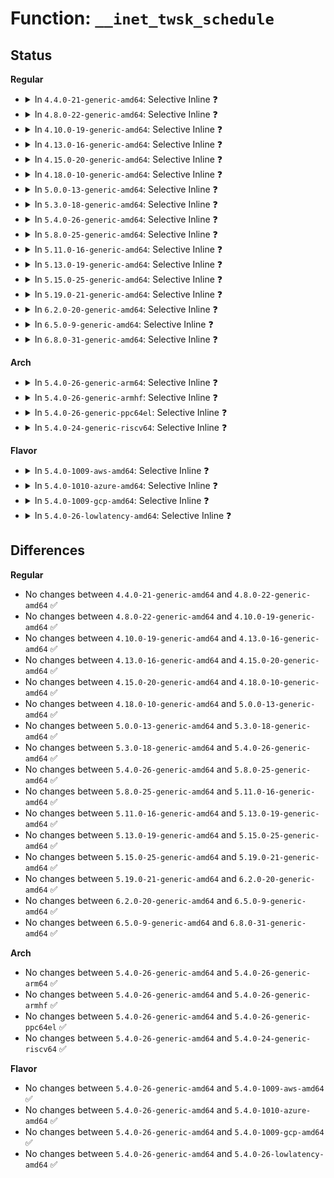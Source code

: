 # Function: <code>__inet_twsk_schedule</code>

## Status
<b>Regular</b>
<ul>
<li>
<details>
<summary>In <code>4.4.0-21-generic-amd64</code>: Selective Inline ❓</summary>

```c
void __inet_twsk_schedule(struct inet_timewait_sock * tw, int timeo, bool rearm)
```

```json
{
  "name": "__inet_twsk_schedule",
  "collision_type": "Unique Global",
  "inline_type": "Selective",
  "funcs": [
    {
      "addr": 18446744071586592192,
      "name": "__inet_twsk_schedule",
      "external": true,
      "loc": "net/ipv4/inet_timewait_sock.c:222",
      "file": "net/ipv4/inet_timewait_sock.c",
      "inline": "not declared, inlined",
      "caller_inline": [],
      "caller_func": [
        "net/ipv4/tcp_minisocks.c:tcp_timewait_state_process",
        "net/ipv4/tcp_minisocks.c:tcp_timewait_state_process",
        "net/ipv4/tcp_minisocks.c:tcp_timewait_state_process",
        "net/ipv4/tcp_minisocks.c:tcp_timewait_state_process",
        "net/ipv4/tcp_minisocks.c:tcp_time_wait"
      ]
    }
  ],
  "symbols": [
    {
      "addr": 18446744071586592192,
      "name": "__inet_twsk_schedule",
      "section": ".text",
      "bind": "STB_GLOBAL",
      "size": 90
    }
  ]
}
```
</details>
</li>
<li>
<details>
<summary>In <code>4.8.0-22-generic-amd64</code>: Selective Inline ❓</summary>

```c
void __inet_twsk_schedule(struct inet_timewait_sock * tw, int timeo, bool rearm)
```

```json
{
  "name": "__inet_twsk_schedule",
  "collision_type": "Unique Global",
  "inline_type": "Selective",
  "funcs": [
    {
      "addr": 18446744071587035760,
      "name": "__inet_twsk_schedule",
      "external": true,
      "loc": "net/ipv4/inet_timewait_sock.c:223",
      "file": "net/ipv4/inet_timewait_sock.c",
      "inline": "not declared, inlined",
      "caller_inline": [],
      "caller_func": [
        "net/ipv4/tcp_minisocks.c:tcp_time_wait",
        "net/ipv4/tcp_minisocks.c:tcp_timewait_state_process",
        "net/ipv4/tcp_minisocks.c:tcp_timewait_state_process",
        "net/ipv4/tcp_minisocks.c:tcp_timewait_state_process",
        "net/ipv4/tcp_minisocks.c:tcp_timewait_state_process"
      ]
    }
  ],
  "symbols": [
    {
      "addr": 18446744071587035760,
      "name": "__inet_twsk_schedule",
      "section": ".text",
      "bind": "STB_GLOBAL",
      "size": 90
    }
  ]
}
```
</details>
</li>
<li>
<details>
<summary>In <code>4.10.0-19-generic-amd64</code>: Selective Inline ❓</summary>

```c
void __inet_twsk_schedule(struct inet_timewait_sock * tw, int timeo, bool rearm)
```

```json
{
  "name": "__inet_twsk_schedule",
  "collision_type": "Unique Global",
  "inline_type": "Selective",
  "funcs": [
    {
      "addr": 18446744071587231840,
      "name": "__inet_twsk_schedule",
      "external": true,
      "loc": "net/ipv4/inet_timewait_sock.c:223",
      "file": "net/ipv4/inet_timewait_sock.c",
      "inline": "not declared, inlined",
      "caller_inline": [],
      "caller_func": [
        "net/ipv4/tcp_minisocks.c:tcp_time_wait",
        "net/ipv4/tcp_minisocks.c:tcp_timewait_state_process",
        "net/ipv4/tcp_minisocks.c:tcp_timewait_state_process",
        "net/ipv4/tcp_minisocks.c:tcp_timewait_state_process",
        "net/ipv4/tcp_minisocks.c:tcp_timewait_state_process"
      ]
    }
  ],
  "symbols": [
    {
      "addr": 18446744071587231840,
      "name": "__inet_twsk_schedule",
      "section": ".text",
      "bind": "STB_GLOBAL",
      "size": 90
    }
  ]
}
```
</details>
</li>
<li>
<details>
<summary>In <code>4.13.0-16-generic-amd64</code>: Selective Inline ❓</summary>

```c
void __inet_twsk_schedule(struct inet_timewait_sock * tw, int timeo, bool rearm)
```

```json
{
  "name": "__inet_twsk_schedule",
  "collision_type": "Unique Global",
  "inline_type": "Selective",
  "funcs": [
    {
      "addr": 18446744071587363456,
      "name": "__inet_twsk_schedule",
      "external": true,
      "loc": "net/ipv4/inet_timewait_sock.c:223",
      "file": "net/ipv4/inet_timewait_sock.c",
      "inline": "not declared, inlined",
      "caller_inline": [],
      "caller_func": [
        "net/ipv4/tcp_minisocks.c:tcp_time_wait",
        "net/ipv4/tcp_minisocks.c:tcp_timewait_state_process",
        "net/ipv4/tcp_minisocks.c:tcp_timewait_state_process",
        "net/ipv4/tcp_minisocks.c:tcp_timewait_state_process"
      ]
    }
  ],
  "symbols": [
    {
      "addr": 18446744071587363456,
      "name": "__inet_twsk_schedule",
      "section": ".text",
      "bind": "STB_GLOBAL",
      "size": 90
    }
  ]
}
```
</details>
</li>
<li>
<details>
<summary>In <code>4.15.0-20-generic-amd64</code>: Selective Inline ❓</summary>

```c
void __inet_twsk_schedule(struct inet_timewait_sock * tw, int timeo, bool rearm)
```

```json
{
  "name": "__inet_twsk_schedule",
  "collision_type": "Unique Global",
  "inline_type": "Selective",
  "funcs": [
    {
      "addr": 18446744071587883488,
      "name": "__inet_twsk_schedule",
      "external": true,
      "loc": "net/ipv4/inet_timewait_sock.c:219",
      "file": "net/ipv4/inet_timewait_sock.c",
      "inline": "not declared, inlined",
      "caller_inline": [],
      "caller_func": [
        "net/ipv4/tcp_minisocks.c:tcp_time_wait",
        "net/ipv4/tcp_minisocks.c:tcp_timewait_state_process",
        "net/ipv4/tcp_minisocks.c:tcp_timewait_state_process",
        "net/ipv4/tcp_minisocks.c:tcp_timewait_state_process"
      ]
    }
  ],
  "symbols": [
    {
      "addr": 18446744071587883488,
      "name": "__inet_twsk_schedule",
      "section": ".text",
      "bind": "STB_GLOBAL",
      "size": 90
    }
  ]
}
```
</details>
</li>
<li>
<details>
<summary>In <code>4.18.0-10-generic-amd64</code>: Selective Inline ❓</summary>

```c
void __inet_twsk_schedule(struct inet_timewait_sock * tw, int timeo, bool rearm)
```

```json
{
  "name": "__inet_twsk_schedule",
  "collision_type": "Unique Global",
  "inline_type": "Selective",
  "funcs": [
    {
      "addr": 18446744071588229904,
      "name": "__inet_twsk_schedule",
      "external": true,
      "loc": "net/ipv4/inet_timewait_sock.c:219",
      "file": "net/ipv4/inet_timewait_sock.c",
      "inline": "not declared, inlined",
      "caller_inline": [],
      "caller_func": [
        "net/ipv4/tcp_minisocks.c:tcp_time_wait",
        "net/ipv4/tcp_minisocks.c:tcp_timewait_state_process",
        "net/ipv4/tcp_minisocks.c:tcp_timewait_state_process",
        "net/ipv4/tcp_minisocks.c:tcp_timewait_state_process"
      ]
    }
  ],
  "symbols": [
    {
      "addr": 18446744071588229904,
      "name": "__inet_twsk_schedule",
      "section": ".text",
      "bind": "STB_GLOBAL",
      "size": 93
    }
  ]
}
```
</details>
</li>
<li>
<details>
<summary>In <code>5.0.0-13-generic-amd64</code>: Selective Inline ❓</summary>

```c
void __inet_twsk_schedule(struct inet_timewait_sock * tw, int timeo, bool rearm)
```

```json
{
  "name": "__inet_twsk_schedule",
  "collision_type": "Unique Global",
  "inline_type": "Selective",
  "funcs": [
    {
      "addr": 18446744071588417072,
      "name": "__inet_twsk_schedule",
      "external": true,
      "loc": "net/ipv4/inet_timewait_sock.c:219",
      "file": "net/ipv4/inet_timewait_sock.c",
      "inline": "not declared, inlined",
      "caller_inline": [],
      "caller_func": [
        "net/ipv4/tcp_minisocks.c:tcp_time_wait",
        "net/ipv4/tcp_minisocks.c:tcp_timewait_state_process",
        "net/ipv4/tcp_minisocks.c:tcp_timewait_state_process",
        "net/ipv4/tcp_minisocks.c:tcp_timewait_state_process"
      ]
    }
  ],
  "symbols": [
    {
      "addr": 18446744071588417072,
      "name": "__inet_twsk_schedule",
      "section": ".text",
      "bind": "STB_GLOBAL",
      "size": 93
    }
  ]
}
```
</details>
</li>
<li>
<details>
<summary>In <code>5.3.0-18-generic-amd64</code>: Selective Inline ❓</summary>

```c
void __inet_twsk_schedule(struct inet_timewait_sock * tw, int timeo, bool rearm)
```

```json
{
  "name": "__inet_twsk_schedule",
  "collision_type": "Unique Global",
  "inline_type": "Selective",
  "funcs": [
    {
      "addr": 18446744071588820992,
      "name": "__inet_twsk_schedule",
      "external": true,
      "loc": "net/ipv4/inet_timewait_sock.c:220",
      "file": "net/ipv4/inet_timewait_sock.c",
      "inline": "not declared, inlined",
      "caller_inline": [],
      "caller_func": [
        "net/ipv4/tcp_minisocks.c:tcp_time_wait",
        "net/ipv4/tcp_minisocks.c:tcp_timewait_state_process",
        "net/ipv4/tcp_minisocks.c:tcp_timewait_state_process",
        "net/ipv4/tcp_minisocks.c:tcp_timewait_state_process"
      ]
    }
  ],
  "symbols": [
    {
      "addr": 18446744071588820992,
      "name": "__inet_twsk_schedule",
      "section": ".text",
      "bind": "STB_GLOBAL",
      "size": 93
    }
  ]
}
```
</details>
</li>
<li>
<details>
<summary>In <code>5.4.0-26-generic-amd64</code>: Selective Inline ❓</summary>

```c
void __inet_twsk_schedule(struct inet_timewait_sock * tw, int timeo, bool rearm)
```

```json
{
  "name": "__inet_twsk_schedule",
  "collision_type": "Unique Global",
  "inline_type": "Selective",
  "funcs": [
    {
      "addr": 18446744071589044208,
      "name": "__inet_twsk_schedule",
      "external": true,
      "loc": "net/ipv4/inet_timewait_sock.c:220",
      "file": "net/ipv4/inet_timewait_sock.c",
      "inline": "not declared, inlined",
      "caller_inline": [],
      "caller_func": [
        "net/ipv4/tcp_minisocks.c:tcp_time_wait",
        "net/ipv4/tcp_minisocks.c:tcp_timewait_state_process",
        "net/ipv4/tcp_minisocks.c:tcp_timewait_state_process",
        "net/ipv4/tcp_minisocks.c:tcp_timewait_state_process"
      ]
    }
  ],
  "symbols": [
    {
      "addr": 18446744071589044208,
      "name": "__inet_twsk_schedule",
      "section": ".text",
      "bind": "STB_GLOBAL",
      "size": 93
    }
  ]
}
```
</details>
</li>
<li>
<details>
<summary>In <code>5.8.0-25-generic-amd64</code>: Selective Inline ❓</summary>

```c
void __inet_twsk_schedule(struct inet_timewait_sock * tw, int timeo, bool rearm)
```

```json
{
  "name": "__inet_twsk_schedule",
  "collision_type": "Unique Global",
  "inline_type": "Selective",
  "funcs": [
    {
      "addr": 18446744071590005360,
      "name": "__inet_twsk_schedule",
      "external": true,
      "loc": "net/ipv4/inet_timewait_sock.c:220",
      "file": "net/ipv4/inet_timewait_sock.c",
      "inline": "not declared, inlined",
      "caller_inline": [],
      "caller_func": [
        "net/ipv4/tcp_minisocks.c:tcp_time_wait",
        "net/ipv4/tcp_minisocks.c:tcp_timewait_state_process",
        "net/ipv4/tcp_minisocks.c:tcp_timewait_state_process",
        "net/ipv4/tcp_minisocks.c:tcp_timewait_state_process"
      ]
    }
  ],
  "symbols": [
    {
      "addr": 18446744071590005360,
      "name": "__inet_twsk_schedule",
      "section": ".text",
      "bind": "STB_GLOBAL",
      "size": 99
    }
  ]
}
```
</details>
</li>
<li>
<details>
<summary>In <code>5.11.0-16-generic-amd64</code>: Selective Inline ❓</summary>

```c
void __inet_twsk_schedule(struct inet_timewait_sock * tw, int timeo, bool rearm)
```

```json
{
  "name": "__inet_twsk_schedule",
  "collision_type": "Unique Global",
  "inline_type": "Selective",
  "funcs": [
    {
      "addr": 18446744071590047952,
      "name": "__inet_twsk_schedule",
      "external": true,
      "loc": "net/ipv4/inet_timewait_sock.c:220",
      "file": "net/ipv4/inet_timewait_sock.c",
      "inline": "not declared, inlined",
      "caller_inline": [],
      "caller_func": [
        "net/ipv4/tcp_minisocks.c:tcp_time_wait",
        "net/ipv4/tcp_minisocks.c:tcp_timewait_state_process",
        "net/ipv4/tcp_minisocks.c:tcp_timewait_state_process",
        "net/ipv4/tcp_minisocks.c:tcp_timewait_state_process"
      ]
    }
  ],
  "symbols": [
    {
      "addr": 18446744071590047952,
      "name": "__inet_twsk_schedule",
      "section": ".text",
      "bind": "STB_GLOBAL",
      "size": 99
    }
  ]
}
```
</details>
</li>
<li>
<details>
<summary>In <code>5.13.0-19-generic-amd64</code>: Selective Inline ❓</summary>

```c
void __inet_twsk_schedule(struct inet_timewait_sock * tw, int timeo, bool rearm)
```

```json
{
  "name": "__inet_twsk_schedule",
  "collision_type": "Unique Global",
  "inline_type": "Selective",
  "funcs": [
    {
      "addr": 18446744071589962720,
      "name": "__inet_twsk_schedule",
      "external": true,
      "loc": "net/ipv4/inet_timewait_sock.c:220",
      "file": "net/ipv4/inet_timewait_sock.c",
      "inline": "not declared, inlined",
      "caller_inline": [],
      "caller_func": [
        "net/ipv4/tcp_minisocks.c:tcp_time_wait",
        "net/ipv4/tcp_minisocks.c:tcp_timewait_state_process",
        "net/ipv4/tcp_minisocks.c:tcp_timewait_state_process",
        "net/ipv4/tcp_minisocks.c:tcp_timewait_state_process"
      ]
    }
  ],
  "symbols": [
    {
      "addr": 18446744071589962720,
      "name": "__inet_twsk_schedule",
      "section": ".text",
      "bind": "STB_GLOBAL",
      "size": 99
    }
  ]
}
```
</details>
</li>
<li>
<details>
<summary>In <code>5.15.0-25-generic-amd64</code>: Selective Inline ❓</summary>

```c
void __inet_twsk_schedule(struct inet_timewait_sock * tw, int timeo, bool rearm)
```

```json
{
  "name": "__inet_twsk_schedule",
  "collision_type": "Unique Global",
  "inline_type": "Selective",
  "funcs": [
    {
      "addr": 18446744071590729808,
      "name": "__inet_twsk_schedule",
      "external": true,
      "loc": "net/ipv4/inet_timewait_sock.c:220",
      "file": "net/ipv4/inet_timewait_sock.c",
      "inline": "not declared, inlined",
      "caller_inline": [],
      "caller_func": [
        "net/ipv4/tcp_minisocks.c:tcp_time_wait",
        "net/ipv4/tcp_minisocks.c:tcp_timewait_state_process",
        "net/ipv4/tcp_minisocks.c:tcp_timewait_state_process",
        "net/ipv4/tcp_minisocks.c:tcp_timewait_state_process"
      ]
    }
  ],
  "symbols": [
    {
      "addr": 18446744071590729808,
      "name": "__inet_twsk_schedule",
      "section": ".text",
      "bind": "STB_GLOBAL",
      "size": 99
    }
  ]
}
```
</details>
</li>
<li>
<details>
<summary>In <code>5.19.0-21-generic-amd64</code>: Selective Inline ❓</summary>

```c
void __inet_twsk_schedule(struct inet_timewait_sock * tw, int timeo, bool rearm)
```

```json
{
  "name": "__inet_twsk_schedule",
  "collision_type": "Unique Global",
  "inline_type": "Selective",
  "funcs": [
    {
      "addr": 18446744071592359280,
      "name": "__inet_twsk_schedule",
      "external": true,
      "loc": "net/ipv4/inet_timewait_sock.c:219",
      "file": "net/ipv4/inet_timewait_sock.c",
      "inline": "not declared, inlined",
      "caller_inline": [],
      "caller_func": [
        "net/ipv4/tcp_minisocks.c:tcp_time_wait",
        "net/ipv4/tcp_minisocks.c:tcp_timewait_state_process",
        "net/ipv4/tcp_minisocks.c:tcp_timewait_state_process",
        "net/ipv4/tcp_minisocks.c:tcp_timewait_state_process"
      ]
    }
  ],
  "symbols": [
    {
      "addr": 18446744071592359280,
      "name": "__inet_twsk_schedule",
      "section": ".text",
      "bind": "STB_GLOBAL",
      "size": 206
    }
  ]
}
```
</details>
</li>
<li>
<details>
<summary>In <code>6.2.0-20-generic-amd64</code>: Selective Inline ❓</summary>

```c
void __inet_twsk_schedule(struct inet_timewait_sock * tw, int timeo, bool rearm)
```

```json
{
  "name": "__inet_twsk_schedule",
  "collision_type": "Unique Global",
  "inline_type": "Selective",
  "funcs": [
    {
      "addr": 18446744071594203728,
      "name": "__inet_twsk_schedule",
      "external": true,
      "loc": "net/ipv4/inet_timewait_sock.c:244",
      "file": "net/ipv4/inet_timewait_sock.c",
      "inline": "not declared, inlined",
      "caller_inline": [],
      "caller_func": [
        "net/ipv4/tcp_minisocks.c:tcp_time_wait",
        "net/ipv4/tcp_minisocks.c:tcp_timewait_state_process",
        "net/ipv4/tcp_minisocks.c:tcp_timewait_state_process",
        "net/ipv4/tcp_minisocks.c:tcp_timewait_state_process"
      ]
    }
  ],
  "symbols": [
    {
      "addr": 18446744071594203728,
      "name": "__inet_twsk_schedule",
      "section": ".text",
      "bind": "STB_GLOBAL",
      "size": 206
    }
  ]
}
```
</details>
</li>
<li>
<details>
<summary>In <code>6.5.0-9-generic-amd64</code>: Selective Inline ❓</summary>

```c
void __inet_twsk_schedule(struct inet_timewait_sock * tw, int timeo, bool rearm)
```

```json
{
  "name": "__inet_twsk_schedule",
  "collision_type": "Unique Global",
  "inline_type": "Selective",
  "funcs": [
    {
      "addr": 18446744071594590656,
      "name": "__inet_twsk_schedule",
      "external": true,
      "loc": "net/ipv4/inet_timewait_sock.c:241",
      "file": "net/ipv4/inet_timewait_sock.c",
      "inline": "not declared, inlined",
      "caller_inline": [],
      "caller_func": [
        "net/ipv4/tcp_minisocks.c:tcp_time_wait",
        "net/ipv4/tcp_minisocks.c:tcp_timewait_state_process",
        "net/ipv4/tcp_minisocks.c:tcp_timewait_state_process",
        "net/ipv4/tcp_minisocks.c:tcp_timewait_state_process"
      ]
    }
  ],
  "symbols": [
    {
      "addr": 18446744071594590656,
      "name": "__inet_twsk_schedule",
      "section": ".text",
      "bind": "STB_GLOBAL",
      "size": 212
    }
  ]
}
```
</details>
</li>
<li>
<details>
<summary>In <code>6.8.0-31-generic-amd64</code>: Selective Inline ❓</summary>

```c
void __inet_twsk_schedule(struct inet_timewait_sock * tw, int timeo, bool rearm)
```

```json
{
  "name": "__inet_twsk_schedule",
  "collision_type": "Unique Global",
  "inline_type": "Selective",
  "funcs": [
    {
      "addr": 18446744071595394320,
      "name": "__inet_twsk_schedule",
      "external": true,
      "loc": "net/ipv4/inet_timewait_sock.c:226",
      "file": "net/ipv4/inet_timewait_sock.c",
      "inline": "not declared, inlined",
      "caller_inline": [],
      "caller_func": [
        "net/ipv4/tcp_minisocks.c:tcp_time_wait",
        "net/ipv4/tcp_minisocks.c:tcp_timewait_state_process",
        "net/ipv4/tcp_minisocks.c:tcp_timewait_state_process",
        "net/ipv4/tcp_minisocks.c:tcp_timewait_state_process"
      ]
    }
  ],
  "symbols": [
    {
      "addr": 18446744071595394320,
      "name": "__inet_twsk_schedule",
      "section": ".text",
      "bind": "STB_GLOBAL",
      "size": 212
    }
  ]
}
```
</details>
</li>
</ul>
<b>Arch</b>
<ul>
<li>
<details>
<summary>In <code>5.4.0-26-generic-arm64</code>: Selective Inline ❓</summary>

```c
void __inet_twsk_schedule(struct inet_timewait_sock * tw, int timeo, bool rearm)
```

```json
{
  "name": "__inet_twsk_schedule",
  "collision_type": "Unique Global",
  "inline_type": "Selective",
  "funcs": [
    {
      "addr": 18446603336502655344,
      "name": "__inet_twsk_schedule",
      "external": true,
      "loc": "net/ipv4/inet_timewait_sock.c:220",
      "file": "net/ipv4/inet_timewait_sock.c",
      "inline": "not declared, inlined",
      "caller_inline": [],
      "caller_func": [
        "net/ipv4/tcp_minisocks.c:tcp_time_wait",
        "net/ipv4/tcp_minisocks.c:tcp_timewait_state_process",
        "net/ipv4/tcp_minisocks.c:tcp_timewait_state_process",
        "net/ipv4/tcp_minisocks.c:tcp_timewait_state_process"
      ]
    }
  ],
  "symbols": [
    {
      "addr": 18446603336502655344,
      "name": "__inet_twsk_schedule",
      "section": ".text",
      "bind": "STB_GLOBAL",
      "size": 164
    }
  ]
}
```
</details>
</li>
<li>
<details>
<summary>In <code>5.4.0-26-generic-armhf</code>: Selective Inline ❓</summary>

```c
void __inet_twsk_schedule(struct inet_timewait_sock * tw, int timeo, bool rearm)
```

```json
{
  "name": "__inet_twsk_schedule",
  "collision_type": "Unique Global",
  "inline_type": "Selective",
  "funcs": [
    {
      "addr": 3235359236,
      "name": "__inet_twsk_schedule",
      "external": true,
      "loc": "net/ipv4/inet_timewait_sock.c:220",
      "file": "net/ipv4/inet_timewait_sock.c",
      "inline": "not declared, inlined",
      "caller_inline": [],
      "caller_func": [
        "net/ipv4/tcp_minisocks.c:tcp_time_wait",
        "net/ipv4/tcp_minisocks.c:tcp_timewait_state_process",
        "net/ipv4/tcp_minisocks.c:tcp_timewait_state_process",
        "net/ipv4/tcp_minisocks.c:tcp_timewait_state_process"
      ]
    }
  ],
  "symbols": [
    {
      "addr": 3235359236,
      "name": "__inet_twsk_schedule",
      "section": ".text",
      "bind": "STB_GLOBAL",
      "size": 132
    }
  ]
}
```
</details>
</li>
<li>
<details>
<summary>In <code>5.4.0-26-generic-ppc64el</code>: Selective Inline ❓</summary>

```c
void __inet_twsk_schedule(struct inet_timewait_sock * tw, int timeo, bool rearm)
```

```json
{
  "name": "__inet_twsk_schedule",
  "collision_type": "Unique Global",
  "inline_type": "Selective",
  "funcs": [
    {
      "addr": 13835058055296258144,
      "name": "__inet_twsk_schedule",
      "external": true,
      "loc": "net/ipv4/inet_timewait_sock.c:220",
      "file": "net/ipv4/inet_timewait_sock.c",
      "inline": "not declared, inlined",
      "caller_inline": [],
      "caller_func": [
        "net/ipv4/tcp_minisocks.c:tcp_time_wait",
        "net/ipv4/tcp_minisocks.c:tcp_timewait_state_process",
        "net/ipv4/tcp_minisocks.c:tcp_timewait_state_process",
        "net/ipv4/tcp_minisocks.c:tcp_timewait_state_process"
      ]
    }
  ],
  "symbols": [
    {
      "addr": 13835058055296258144,
      "name": "__inet_twsk_schedule",
      "section": ".text",
      "bind": "STB_GLOBAL",
      "size": 172
    }
  ]
}
```
</details>
</li>
<li>
<details>
<summary>In <code>5.4.0-24-generic-riscv64</code>: Selective Inline ❓</summary>

```c
void __inet_twsk_schedule(struct inet_timewait_sock * tw, int timeo, bool rearm)
```

```json
{
  "name": "__inet_twsk_schedule",
  "collision_type": "Unique Global",
  "inline_type": "Selective",
  "funcs": [
    {
      "addr": 18446743936278795218,
      "name": "__inet_twsk_schedule",
      "external": true,
      "loc": "net/ipv4/inet_timewait_sock.c:220",
      "file": "net/ipv4/inet_timewait_sock.c",
      "inline": "not declared, inlined",
      "caller_inline": [],
      "caller_func": [
        "net/ipv4/tcp_minisocks.c:tcp_time_wait",
        "net/ipv4/tcp_minisocks.c:tcp_timewait_state_process",
        "net/ipv4/tcp_minisocks.c:tcp_timewait_state_process",
        "net/ipv4/tcp_minisocks.c:tcp_timewait_state_process"
      ]
    }
  ],
  "symbols": [
    {
      "addr": 18446743936278795218,
      "name": "__inet_twsk_schedule",
      "section": ".text",
      "bind": "STB_GLOBAL",
      "size": 120
    }
  ]
}
```
</details>
</li>
</ul>
<b>Flavor</b>
<ul>
<li>
<details>
<summary>In <code>5.4.0-1009-aws-amd64</code>: Selective Inline ❓</summary>

```c
void __inet_twsk_schedule(struct inet_timewait_sock * tw, int timeo, bool rearm)
```

```json
{
  "name": "__inet_twsk_schedule",
  "collision_type": "Unique Global",
  "inline_type": "Selective",
  "funcs": [
    {
      "addr": 18446744071588650592,
      "name": "__inet_twsk_schedule",
      "external": true,
      "loc": "net/ipv4/inet_timewait_sock.c:220",
      "file": "net/ipv4/inet_timewait_sock.c",
      "inline": "not declared, inlined",
      "caller_inline": [],
      "caller_func": [
        "net/ipv4/tcp_minisocks.c:tcp_time_wait",
        "net/ipv4/tcp_minisocks.c:tcp_timewait_state_process",
        "net/ipv4/tcp_minisocks.c:tcp_timewait_state_process",
        "net/ipv4/tcp_minisocks.c:tcp_timewait_state_process"
      ]
    }
  ],
  "symbols": [
    {
      "addr": 18446744071588650592,
      "name": "__inet_twsk_schedule",
      "section": ".text",
      "bind": "STB_GLOBAL",
      "size": 93
    }
  ]
}
```
</details>
</li>
<li>
<details>
<summary>In <code>5.4.0-1010-azure-amd64</code>: Selective Inline ❓</summary>

```c
void __inet_twsk_schedule(struct inet_timewait_sock * tw, int timeo, bool rearm)
```

```json
{
  "name": "__inet_twsk_schedule",
  "collision_type": "Unique Global",
  "inline_type": "Selective",
  "funcs": [
    {
      "addr": 18446744071588362576,
      "name": "__inet_twsk_schedule",
      "external": true,
      "loc": "net/ipv4/inet_timewait_sock.c:220",
      "file": "net/ipv4/inet_timewait_sock.c",
      "inline": "not declared, inlined",
      "caller_inline": [],
      "caller_func": [
        "net/ipv4/tcp_minisocks.c:tcp_time_wait",
        "net/ipv4/tcp_minisocks.c:tcp_timewait_state_process",
        "net/ipv4/tcp_minisocks.c:tcp_timewait_state_process",
        "net/ipv4/tcp_minisocks.c:tcp_timewait_state_process"
      ]
    }
  ],
  "symbols": [
    {
      "addr": 18446744071588362576,
      "name": "__inet_twsk_schedule",
      "section": ".text",
      "bind": "STB_GLOBAL",
      "size": 93
    }
  ]
}
```
</details>
</li>
<li>
<details>
<summary>In <code>5.4.0-1009-gcp-amd64</code>: Selective Inline ❓</summary>

```c
void __inet_twsk_schedule(struct inet_timewait_sock * tw, int timeo, bool rearm)
```

```json
{
  "name": "__inet_twsk_schedule",
  "collision_type": "Unique Global",
  "inline_type": "Selective",
  "funcs": [
    {
      "addr": 18446744071589086768,
      "name": "__inet_twsk_schedule",
      "external": true,
      "loc": "net/ipv4/inet_timewait_sock.c:220",
      "file": "net/ipv4/inet_timewait_sock.c",
      "inline": "not declared, inlined",
      "caller_inline": [],
      "caller_func": [
        "net/ipv4/tcp_minisocks.c:tcp_time_wait",
        "net/ipv4/tcp_minisocks.c:tcp_timewait_state_process",
        "net/ipv4/tcp_minisocks.c:tcp_timewait_state_process",
        "net/ipv4/tcp_minisocks.c:tcp_timewait_state_process"
      ]
    }
  ],
  "symbols": [
    {
      "addr": 18446744071589086768,
      "name": "__inet_twsk_schedule",
      "section": ".text",
      "bind": "STB_GLOBAL",
      "size": 93
    }
  ]
}
```
</details>
</li>
<li>
<details>
<summary>In <code>5.4.0-26-lowlatency-amd64</code>: Selective Inline ❓</summary>

```c
void __inet_twsk_schedule(struct inet_timewait_sock * tw, int timeo, bool rearm)
```

```json
{
  "name": "__inet_twsk_schedule",
  "collision_type": "Unique Global",
  "inline_type": "Selective",
  "funcs": [
    {
      "addr": 18446744071589126608,
      "name": "__inet_twsk_schedule",
      "external": true,
      "loc": "net/ipv4/inet_timewait_sock.c:220",
      "file": "net/ipv4/inet_timewait_sock.c",
      "inline": "not declared, inlined",
      "caller_inline": [],
      "caller_func": [
        "net/ipv4/tcp_minisocks.c:tcp_time_wait",
        "net/ipv4/tcp_minisocks.c:tcp_timewait_state_process",
        "net/ipv4/tcp_minisocks.c:tcp_timewait_state_process",
        "net/ipv4/tcp_minisocks.c:tcp_timewait_state_process"
      ]
    }
  ],
  "symbols": [
    {
      "addr": 18446744071589126608,
      "name": "__inet_twsk_schedule",
      "section": ".text",
      "bind": "STB_GLOBAL",
      "size": 93
    }
  ]
}
```
</details>
</li>
</ul>

## Differences
<b>Regular</b>
<ul>
<li>
No changes between <code>4.4.0-21-generic-amd64</code> and <code>4.8.0-22-generic-amd64</code> ✅
</li>
<li>
No changes between <code>4.8.0-22-generic-amd64</code> and <code>4.10.0-19-generic-amd64</code> ✅
</li>
<li>
No changes between <code>4.10.0-19-generic-amd64</code> and <code>4.13.0-16-generic-amd64</code> ✅
</li>
<li>
No changes between <code>4.13.0-16-generic-amd64</code> and <code>4.15.0-20-generic-amd64</code> ✅
</li>
<li>
No changes between <code>4.15.0-20-generic-amd64</code> and <code>4.18.0-10-generic-amd64</code> ✅
</li>
<li>
No changes between <code>4.18.0-10-generic-amd64</code> and <code>5.0.0-13-generic-amd64</code> ✅
</li>
<li>
No changes between <code>5.0.0-13-generic-amd64</code> and <code>5.3.0-18-generic-amd64</code> ✅
</li>
<li>
No changes between <code>5.3.0-18-generic-amd64</code> and <code>5.4.0-26-generic-amd64</code> ✅
</li>
<li>
No changes between <code>5.4.0-26-generic-amd64</code> and <code>5.8.0-25-generic-amd64</code> ✅
</li>
<li>
No changes between <code>5.8.0-25-generic-amd64</code> and <code>5.11.0-16-generic-amd64</code> ✅
</li>
<li>
No changes between <code>5.11.0-16-generic-amd64</code> and <code>5.13.0-19-generic-amd64</code> ✅
</li>
<li>
No changes between <code>5.13.0-19-generic-amd64</code> and <code>5.15.0-25-generic-amd64</code> ✅
</li>
<li>
No changes between <code>5.15.0-25-generic-amd64</code> and <code>5.19.0-21-generic-amd64</code> ✅
</li>
<li>
No changes between <code>5.19.0-21-generic-amd64</code> and <code>6.2.0-20-generic-amd64</code> ✅
</li>
<li>
No changes between <code>6.2.0-20-generic-amd64</code> and <code>6.5.0-9-generic-amd64</code> ✅
</li>
<li>
No changes between <code>6.5.0-9-generic-amd64</code> and <code>6.8.0-31-generic-amd64</code> ✅
</li>
</ul>
<b>Arch</b>
<ul>
<li>
No changes between <code>5.4.0-26-generic-amd64</code> and <code>5.4.0-26-generic-arm64</code> ✅
</li>
<li>
No changes between <code>5.4.0-26-generic-amd64</code> and <code>5.4.0-26-generic-armhf</code> ✅
</li>
<li>
No changes between <code>5.4.0-26-generic-amd64</code> and <code>5.4.0-26-generic-ppc64el</code> ✅
</li>
<li>
No changes between <code>5.4.0-26-generic-amd64</code> and <code>5.4.0-24-generic-riscv64</code> ✅
</li>
</ul>
<b>Flavor</b>
<ul>
<li>
No changes between <code>5.4.0-26-generic-amd64</code> and <code>5.4.0-1009-aws-amd64</code> ✅
</li>
<li>
No changes between <code>5.4.0-26-generic-amd64</code> and <code>5.4.0-1010-azure-amd64</code> ✅
</li>
<li>
No changes between <code>5.4.0-26-generic-amd64</code> and <code>5.4.0-1009-gcp-amd64</code> ✅
</li>
<li>
No changes between <code>5.4.0-26-generic-amd64</code> and <code>5.4.0-26-lowlatency-amd64</code> ✅
</li>
</ul>
